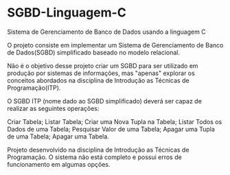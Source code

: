 # SGBD-Linguagem-C
 Sistema de Gerenciamento de Banco de Dados usando a linguagem C

 O projeto consiste em implementar um Sistema de Gerenciamento de Banco de Dados(SGBD) simplificado baseado no modelo relacional.

 Não é o objetivo desse projeto criar um SGBD para ser utilizado em produção por sistemas de informações, mas "apenas" explorar os conceitos abordados na disciplina de Introdução as Técnicas de Programação(ITP).

 O SGBD ITP (nome dado ao SGBD simplificado) deverá ser capaz de realizar as seguintes operações:

 Criar Tabela; Listar Tabela; Criar uma Nova Tupla na Tabela; Listar Todos os Dados de uma Tabela; Pesquisar Valor de uma Tabela; Apagar uma Tupla de uma Tabela; Apagar uma Tabela.

 Projeto desenvolvido na disciplina de Introdução as Técnicas de Programação. O sistema não está completo e possui erros de funcionamento em algumas opções.

